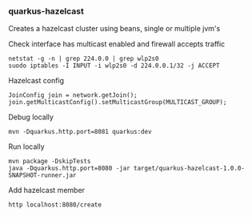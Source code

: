 ### quarkus-hazelcast

Creates a hazelcast cluster using beans, single or multiple jvm's

Check interface has multicast enabled and firewall accepts traffic
```
netstat -g -n | grep 224.0.0 | grep wlp2s0
suodo iptables -I INPUT -i wlp2s0 -d 224.0.0.1/32 -j ACCEPT
```

Hazelcast config
```
JoinConfig join = network.getJoin();
join.getMulticastConfig().setMulticastGroup(MULTICAST_GROUP);
```

Debug locally
```
mvn -Dquarkus.http.port=8081 quarkus:dev
```

Run locally
```
mvn package -DskipTests
java -Dquarkus.http.port=8080 -jar target/quarkus-hazelcast-1.0.0-SNAPSHOT-runner.jar
```

Add hazelcast member
```asciidoc
http localhost:8080/create
```

